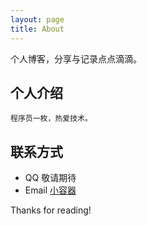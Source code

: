 ```yaml
---
layout: page
title: About
---
```


<p class="message">
    个人博客，分享与记录点点滴滴。
</p>

## 个人介绍
    程序员一枚，热爱技术。

## 联系方式

* QQ 敬请期待
* Email [小容器](mailto:androidfoross@gmail.com)


Thanks for reading!
